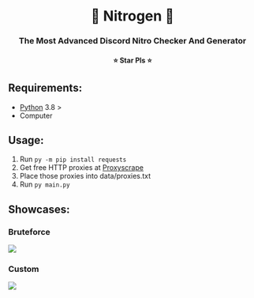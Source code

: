 <h1 align="center">💎 Nitrogen 💎</h1>
<h3 align="center">The Most Advanced Discord Nitro Checker And Generator</h3>
<h4 align="center">⭐ Star Pls ⭐</h4>

## Requirements:
* [Python](https://www.python.org) 3.8 >
* Computer

## Usage:
1. Run `py -m pip install requests`
2. Get free HTTP proxies at [Proxyscrape](https://proxyscrape.com/free-proxy-list)
3. Place those proxies into data/proxies.txt
4. Run `py main.py`

## Showcases:
### Bruteforce
![](https://discord.tax/iiTWEKU6Km.gif?key=LQmdquYfM81TPo)
### Custom
![](https://discord.tax/v8LRmVWx9H.gif?key=Iwaa40edad2Bco)

